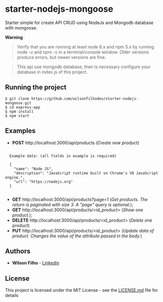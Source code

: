 # starter-nodejs-mongoose
Starter simple for create API CRUD using NodeJs and Mongodb database with mongoose.

**Warning**

> Verify that you are running at least node 8.x and npm 5.x by running node -v and npm -v in a terminal/console window. Older versions produce errors, but newer versions are fine.

> This api use mongodb database, then is necessary configure your database in index.js of this project.

## Running the project

```
$ git clone https://github.com/wilsonfilhodev/starter-nodejs-mongoose.git
$ cd express-app
$ npm install
$ npm start
```

## Examples

* **POST** http://localhost:3000/api/products (*Create new product*)
```

  Example data: (all fields in example is required)
  
  {
    "name": "Node JS",
    "description": "JavaScript runtime built on Chrome's V8 JavaScript engine.",
    "url": "https://nodejs.org"
  }
  
```

* **GET** http://localhost:3000/api/products?page=1 (*Get products. The return is paginated with size 3. A "page" query is optional.*);
* **GET** http://localhost:3000/api/products/<id_product> (*Show one product.*);
* **DELETE** http://localhost:3000/api/products/<id_product> (*Delete one product*)
* **PUT** http://localhost:3000/api/products/<id_product> (*Update data of product. Changes the value of the attribute passed in the body.*)

## Authors

* **Wilson Filho**  - [Linkedin](https://www.linkedin.com/in/wilson-filho)

## License

This project is licensed under the MIT License - see the [LICENSE.md](LICENSE.md) file for details
